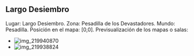 ## Largo Desiembro
Lugar: Largo Desiembro.
Zona: Pesadilla de los Devastadores.
Mundo: Pesadilla.
Posición en el mapa: [0,0].
Previsualización de los mapas o salas:
- ![img_219940870](https://media.discordapp.net/attachments/1115311447145193482/1115353997444911245/219940870.jpg)
- ![img_219938824](https://media.discordapp.net/attachments/1115311447145193482/1115353869074055258/219938824.jpg)